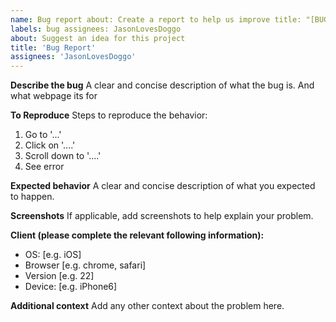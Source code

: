 ```yaml
---
name: Bug report about: Create a report to help us improve title: "[BUG]"
labels: bug assignees: JasonLovesDoggo
about: Suggest an idea for this project
title: 'Bug Report'
assignees: 'JasonLovesDoggo'
---
```


**Describe the bug**
A clear and concise description of what the bug is.
And what webpage its for

**To Reproduce**
Steps to reproduce the behavior:
1. Go to '...'
2. Click on '....'
3. Scroll down to '....'
4. See error

**Expected behavior**
A clear and concise description of what you expected to happen.

**Screenshots**
If applicable, add screenshots to help explain your problem.

**Client (please complete the relevant following information):**
 - OS: [e.g. iOS]
 - Browser [e.g. chrome, safari]
 - Version [e.g. 22]
 - Device: [e.g. iPhone6]

**Additional context**
Add any other context about the problem here.
